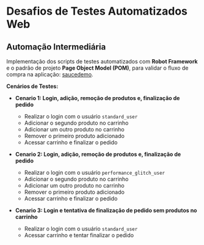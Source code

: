 # Desafios de Testes Automatizados Web

## Automação Intermediária

Implementação dos scripts de testes automatizados com **Robot Framework** e o padrão de projeto **Page Object Model (POM)**, para validar o fluxo de compra na aplicação: [saucedemo](https://www.saucedemo.com/).

**Cenários de Testes:**

- **Cenario 1: Login, adição, remoção de produtos e, finalização de pedido**  
  - Realizar o login com o usuário `standard_user`
  - Adicionar o segundo produto no carrinho
  - Adicionar um outro produto no carrinho
  - Remover o primeiro produto adicionado
  - Acessar carrinho e finalizar o pedido

- **Cenario 2: Login, adição, remoção de produtos e, finalização de pedido**  
  - Realizar o login com o usuário `performance_glitch_user`
  - Adicionar o segundo produto no carrinho
  - Adicionar um outro produto no carrinho
  - Remover o primeiro produto adicionado
  - Acessar carrinho e finalizar o pedido


- **Cenario 3: Login e tentativa de finalização de pedido sem produtos no carrinho**  
  - Realizar o login com o usuário `standard_user`
  - Acessar carrinho e tentar finalizar o pedido
